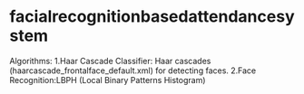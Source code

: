 # facialrecognitionbasedattendancesystem

Algorithms:
1.Haar Cascade Classifier: Haar cascades (haarcascade_frontalface_default.xml) for detecting faces.
2.Face Recognition:LBPH (Local Binary Patterns Histogram)
